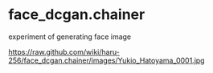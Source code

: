 # face_dcgan.chainer
experiment of generating face image

https://raw.github.com/wiki/haru-256/face_dcgan.chainer/images/Yukio_Hatoyama_0001.jpg
